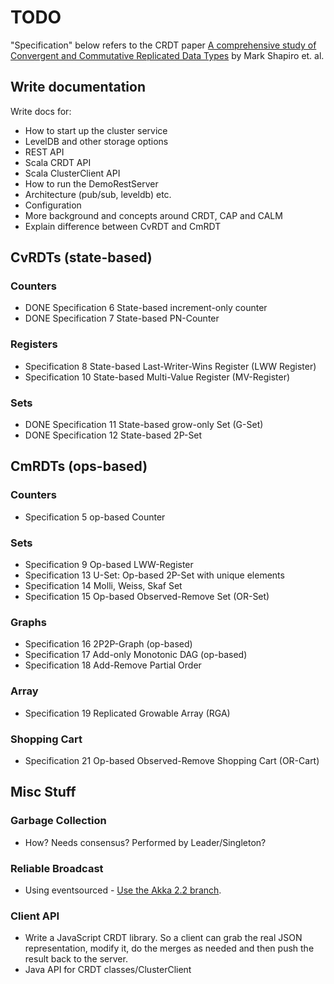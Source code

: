 # TODO

"Specification" below refers to the CRDT paper [A comprehensive study of Convergent and Commutative Replicated Data Types](http://hal.upmc.fr/docs/00/55/55/88/PDF/techreport.pdf) by Mark Shapiro et. al.


## Write documentation

Write docs for: 

* How to start up the cluster service
* LevelDB and other storage options
* REST API 
* Scala CRDT API
* Scala ClusterClient API 
* How to run the DemoRestServer
* Architecture (pub/sub, leveldb) etc.
* Configuration
* More background and concepts around CRDT, CAP and CALM
* Explain difference between CvRDT and CmRDT


## CvRDTs (state-based)

### Counters

* DONE Specification 6  State-based increment-only counter
* DONE Specification 7  State-based PN-Counter

### Registers

* Specification 8       State-based Last-Writer-Wins Register (LWW Register)
* Specification 10      State-based Multi-Value Register (MV-Register)

### Sets

* DONE Specification 11 State-based grow-only Set (G-Set)
* DONE Specification 12 State-based 2P-Set

## CmRDTs (ops-based)

### Counters

* Specification 5 op-based Counter

### Sets

* Specification 9 Op-based LWW-Register
* Specification 13 U-Set: Op-based 2P-Set with unique elements
* Specification 14 Molli, Weiss, Skaf Set
* Specification 15 Op-based Observed-Remove Set (OR-Set)

### Graphs

* Specification 16 2P2P-Graph (op-based)
* Specification 17 Add-only Monotonic DAG (op-based)
* Specification 18 Add-Remove Partial Order

### Array

* Specification 19 Replicated Growable Array (RGA)

### Shopping Cart

* Specification 21 Op-based Observed-Remove Shopping Cart (OR-Cart)

## Misc Stuff

### Garbage Collection

* How? Needs consensus? Performed by Leader/Singleton?

### Reliable Broadcast

* Using eventsourced - [Use the Akka 2.2 branch](https://github.com/eligosource/eventsourced/tree/wip-akka-2.2).

### Client API 
* Write a JavaScript CRDT library. So a client can grab the real JSON representation, modify it, do the merges as needed and then push the result back to the server.
* Java API for CRDT classes/ClusterClient